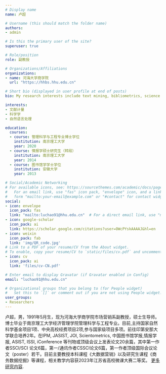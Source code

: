 ```yaml
---
# Display name
name: 卢超

# Username (this should match the folder name)
authors:
- admin

# Is this the primary user of the site?
superuser: true

# Role/position
role: 副教授

# Organizations/Affiliations
organizations:
- name: 河海大学商学院
  url: "https://hhbs.hhu.edu.cn"

# Short bio (displayed in user profile at end of posts)
bio: My research interests include text mining, bibliometrics, science of science, scientific collaboration, interdisciplinarity, and other stuffs.

interests:
- 文献计量
- 科学学
- 自然语言处理

education:
  courses:
  - course: 管理科学与工程专业博士学位
    institution: 南京理工大学
    year: 2020
  - course: 情报学硕士研究生（转段）
    institution: 南京理工大学
    year: 2014
  - course: 图书馆学学士学位
    institution: 安徽大学
    year: 2013

# Social/Academic Networking
# For available icons, see: https://sourcethemes.com/academic/docs/page-builder/#icons
#   For an email link, use "fas" icon pack, "envelope" icon, and a link in the
#   form "mailto:your-email@example.com" or "#contact" for contact widget.
social:
- icon: envelope
  icon_pack: fas
  link: "mailto:luchao91@hhu.edu.cn"  # For a direct email link, use "mailto:luchao91@hhu.edu.cn".
- icon: google-scholar
  icon_pack: ai
  link: https://scholar.google.com/citations?user=OWcPYskAAAAJ&hl=en
- icon: weixin
  icon_pack: fab
  link: 'img/QR_code.jpg'
# Link to a PDF of your resume/CV from the About widget.
# To enable, copy your resume/CV to `static/files/cv.pdf` and uncomment the lines below.
- icon: cv
  icon_pack: ai
  link: 'files/cv-CN.pdf'

# Enter email to display Gravatar (if Gravatar enabled in Config)
email: "luchao91@hhu.edu.cn"

# Organizational groups that you belong to (for People widget)
#   Set this to `[]` or comment out if you are not using People widget.
user_groups:
- Researchers
---
```


卢超，男，1991年5月生，现为河海大学商学院市场营销系副教授，硕士生导师。博士毕业于南京理工大学经济管理学院管理科学与工程专业。目前,主持国家自然科学基金项目1项、中央高校经费项目2项,参与国家级项目多项。前往印第安那大学联合培养2年。在IPM, JASIST, JOI, Scientometrics, 中国图书馆学报,情报学报, ASIST, ISSI, iConference 等刊物或顶级会议上发表论文20余篇，其中第一作者SSCI/SCI 论文6篇，第一/通讯作者CSSCI论文6篇，第一作者顶级国际会议论文（poster）若干。目前主要教授本科课程《大数据营销》以及研究生课程《商务数据挖掘》等课程，相关教学内容获2023年江苏省高校微课大赛二等奖。 [更多研究内容](/zh/publication/).
